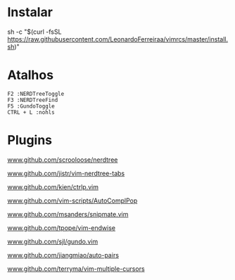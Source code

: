 # Instalar
sh -c "$(curl -fsSL https://raw.githubusercontent.com/LeonardoFerreiraa/vimrcs/master/install.sh)"

# Atalhos
```
F2 :NERDTreeToggle
F3 :NERDTreeFind
F5 :GundoToggle
CTRL + L :nohls
```
# Plugins

www.github.com/scrooloose/nerdtree

www.github.com/jistr/vim-nerdtree-tabs

www.github.com/kien/ctrlp.vim

www.github.com/vim-scripts/AutoComplPop

www.github.com/msanders/snipmate.vim

www.github.com/tpope/vim-endwise

www.github.com/sjl/gundo.vim

www.github.com/jiangmiao/auto-pairs

www.github.com/terryma/vim-multiple-cursors
